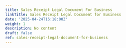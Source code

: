 ```yaml
---
title: Sales Receipt Legal Document For Business
linkTitle: Sales Receipt Legal Document for Business
date: '2025-04-24T16:18:00Z'
weight: 1
description: No content
draft: false
ref: sales-receipt-legal-document-for-business
---
```


